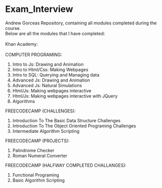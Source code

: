 # Exam_Interview
Andrew Gorceas Repository, containing all modules completed during the course. <br>
Below are all the modules that I have completed: <br>
<br>
Khan Academy:<br>
<br>
COMPUTER PROGRAMING:
1. Intro to Js: Drawing and Animation
2. Intro to Html/Css: Making Webpages
3. Intro to SQL: Querying and Managing data
4. Advanced Js: Drawing and Animation
5. Advanced Js: Natural Simulations
6. Html/Js: Making webpages interactive 
7. Html/Js: Making webpages interactive with JQuery
8. Algorithms <br>
  
FREECODECAMP (CHALLENGES):
1. Introduction To The Basic Data Structure Challenges
2. Introduction To The Object Oriented Programing Challenges
3. Intermediate Algorithm Scripting

FREECODECAMP (PROJECTS):
1. Palindrome Checker
2. Roman Numeral Converter

FREECODECAMP (HALFWAY COMPLETED CHALLANGES):
1. Functional Programing
2. Basic Algorithm Scripting 
